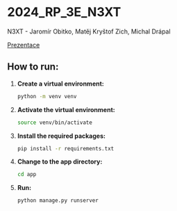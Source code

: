 # 2024_RP_3E_N3XT
N3XT - Jaromír Obitko, Matěj Kryštof Zich, Michal Drápal 

[Prezentace](https://docs.google.com/presentation/d/1JVJeRS3xDeapZDWGwykHUfxAE9_kRY2ILhCKTlxtKJ4/edit?usp=sharing)

## How to run:

1. **Create a virtual environment:**
    ```bash
    python -m venv venv
    ```

2. **Activate the virtual environment:**
    ```bash
    source venv/bin/activate
    ```

3. **Install the required packages:**
    ```bash
    pip install -r requirements.txt
    ```

4. **Change to the app directory:**
    ```bash
    cd app
    ```

6. **Run:**
    ```bash
    python manage.py runserver
    ```


